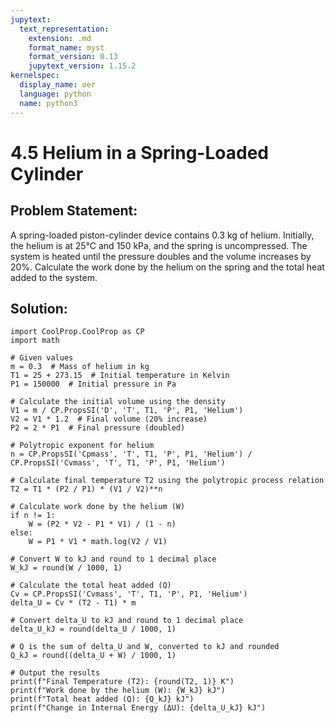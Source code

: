 ```yaml
---
jupytext:
  text_representation:
    extension: .md
    format_name: myst
    format_version: 0.13
    jupytext_version: 1.15.2
kernelspec:
  display_name: oer
  language: python
  name: python3
---
```


# 4.5 Helium in a Spring-Loaded Cylinder

## Problem Statement:
A spring-loaded piston-cylinder device contains 0.3 kg of helium. 
Initially, the helium is at 25°C and 150 kPa, and the spring is uncompressed. 
The system is heated until the pressure doubles and the volume increases by 20%. 
Calculate the work done by the helium on the spring and the total heat added to the system.
## Solution:
```{code-cell} ipython3
import CoolProp.CoolProp as CP
import math

# Given values
m = 0.3  # Mass of helium in kg
T1 = 25 + 273.15  # Initial temperature in Kelvin
P1 = 150000  # Initial pressure in Pa

# Calculate the initial volume using the density
V1 = m / CP.PropsSI('D', 'T', T1, 'P', P1, 'Helium')  
V2 = V1 * 1.2  # Final volume (20% increase)
P2 = 2 * P1  # Final pressure (doubled)

# Polytropic exponent for helium
n = CP.PropsSI('Cpmass', 'T', T1, 'P', P1, 'Helium') / CP.PropsSI('Cvmass', 'T', T1, 'P', P1, 'Helium')

# Calculate final temperature T2 using the polytropic process relation
T2 = T1 * (P2 / P1) * (V1 / V2)**n

# Calculate work done by the helium (W)
if n != 1:
    W = (P2 * V2 - P1 * V1) / (1 - n)
else:
    W = P1 * V1 * math.log(V2 / V1)

# Convert W to kJ and round to 1 decimal place
W_kJ = round(W / 1000, 1)

# Calculate the total heat added (Q)
Cv = CP.PropsSI('Cvmass', 'T', T1, 'P', P1, 'Helium')
delta_U = Cv * (T2 - T1) * m

# Convert delta_U to kJ and round to 1 decimal place
delta_U_kJ = round(delta_U / 1000, 1)

# Q is the sum of delta_U and W, converted to kJ and rounded
Q_kJ = round((delta_U + W) / 1000, 1)

# Output the results
print(f"Final Temperature (T2): {round(T2, 1)} K")
print(f"Work done by the helium (W): {W_kJ} kJ")
print(f"Total heat added (Q): {Q_kJ} kJ")
print(f"Change in Internal Energy (ΔU): {delta_U_kJ} kJ")
```
